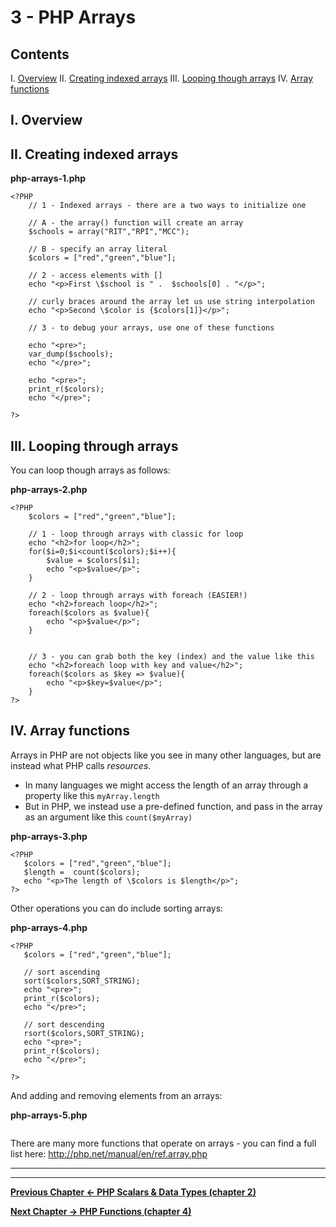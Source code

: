 # 3 - PHP Arrays

## Contents
<!--- Local Navigation --->
I. [Overview](#section1)
II. [Creating indexed arrays](#section2)
III. [Looping though arrays](#section3)
IV. [Array functions](#section4)

## I. <a id="section1">Overview
  
## II. <a id="section2">Creating indexed arrays

**php-arrays-1.php**
```
<?PHP
 	// 1 - Indexed arrays - there are a two ways to initialize one
 	
 	// A - the array() function will create an array
 	$schools = array("RIT","RPI","MCC");
 	
 	// B - specify an array literal
 	$colors = ["red","green","blue"];
 	
 	// 2 - access elements with []
 	echo "<p>First \$school is " .  $schools[0] . "</p>";
 	
 	// curly braces around the array let us use string interpolation
 	echo "<p>Second \$color is {$colors[1]}</p>";
 	
 	// 3 - to debug your arrays, use one of these functions
 	
 	echo "<pre>";
 	var_dump($schools);
 	echo "</pre>";
 	
 	echo "<pre>";
 	print_r($colors);
 	echo "</pre>";
 	
?>
```

## III. <a id="section3">Looping through arrays
You can loop though arrays as follows:

 **php-arrays-2.php**
```
<?PHP
	$colors = ["red","green","blue"];
	
	// 1 - loop through arrays with classic for loop
	echo "<h2>for loop</h2>";
	for($i=0;$i<count($colors);$i++){
		$value = $colors[$i];
 		echo "<p>$value</p>";
 	}

 	// 2 - loop through arrays with foreach (EASIER!)
 	echo "<h2>foreach loop</h2>";
 	foreach($colors as $value){
 		echo "<p>$value</p>";
 	}
 	
 	
 	// 3 - you can grab both the key (index) and the value like this
 	echo "<h2>foreach loop with key and value</h2>";
 	foreach($colors as $key => $value){
 		echo "<p>$key=$value</p>";
 	}
?>
```


## IV. <a id="section4">Array functions
Arrays in PHP are not objects like you see in many other languages, but are instead what PHP calls *resources*. 
- In many languages we might access the length of an array through a property like this `myArray.length`
- But in PHP, we instead use a pre-defined function, and pass in the array as an argument like this `count($myArray)`

 **php-arrays-3.php**
 ```
<?PHP
	$colors = ["red","green","blue"];
 	$length =  count($colors);
 	echo "<p>The length of \$colors is $length</p>";
?>
 ```
 
 
 Other operations you can do include sorting arrays:
 
  **php-arrays-4.php**
 ```
 <?PHP
	$colors = ["red","green","blue"];
	
	// sort ascending
 	sort($colors,SORT_STRING);
 	echo "<pre>";
 	print_r($colors);
 	echo "</pre>";
 	
 	// sort descending
 	rsort($colors,SORT_STRING);
 	echo "<pre>";
 	print_r($colors);
 	echo "</pre>";

?>
 ```
 
  And adding and removing elements from an arrays:
  
  **php-arrays-5.php**
 ```
 
 ```
 
 
 There are many more functions that operate on arrays - you can find a full list here: http://php.net/manual/en/ref.array.php

<hr><hr>

**[Previous Chapter <- PHP Scalars & Data Types (chapter 2)](php-2.md)**

**[Next Chapter -> PHP Functions (chapter 4)](php-4.md)**
